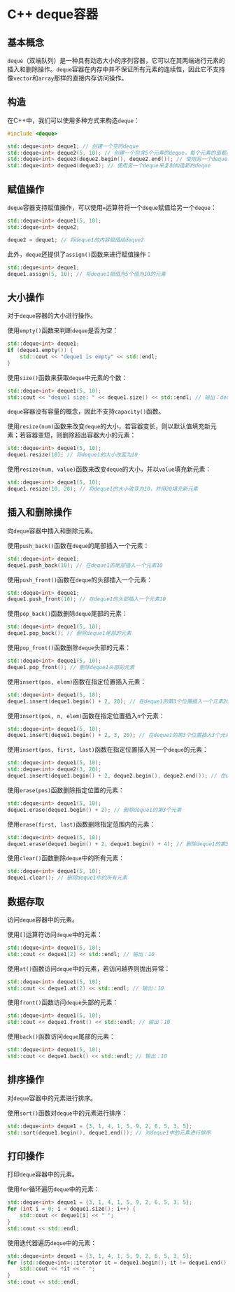 # C++ deque容器

## 基本概念

`deque`（双端队列）是一种具有动态大小的序列容器，它可以在其两端进行元素的插入和删除操作。`deque`容器在内存中并不保证所有元素的连续性，因此它不支持像`vector`和`array`那样的直接内存访问操作。

## 构造

在C++中，我们可以使用多种方式来构造`deque`：

```cpp
#include <deque>

std::deque<int> deque1; // 创建一个空的deque
std::deque<int> deque2(5, 10); // 创建一个包含5个元素的deque，每个元素的值都是10
std::deque<int> deque3(deque2.begin(), deque2.end()); // 使用另一个deque的迭代器来构造新的deque
std::deque<int> deque4(deque3); // 使用另一个deque来复制构造新的deque
```

## 赋值操作

`deque`容器支持赋值操作，可以使用`=`运算符将一个`deque`赋值给另一个`deque`：

```cpp
std::deque<int> deque1(5, 10);
std::deque<int> deque2;

deque2 = deque1; // 将deque1的内容赋值给deque2
```

此外，`deque`还提供了`assign()`函数来进行赋值操作：

```cpp
std::deque<int> deque1;
deque1.assign(5, 10); // 将deque1赋值为5个值为10的元素
```

## 大小操作

对于`deque`容器的大小进行操作。

使用`empty()`函数来判断`deque`是否为空：

```cpp
std::deque<int> deque1;
if (deque1.empty()) {
    std::cout << "deque1 is empty" << std::endl;
}
```
使用`size()`函数来获取`deque`中元素的个数：

```cpp
std::deque<int> deque1(5, 10);
std::cout << "deque1 size: " << deque1.size() << std::endl; // 输出：deque1 size: 5
```
`deque`容器没有容量的概念，因此不支持`capacity()`函数。

使用`resize(num)`函数来改变`deque`的大小，若容器变长，则以默认值填充新元素；若容器变短，则删除超出容器大小的元素：

```cpp
std::deque<int> deque1(5, 10);
deque1.resize(10); // 将deque1的大小改变为10
```

使用`resize(num, value)`函数来改变`deque`的大小，并以`value`填充新元素：

```cpp
std::deque<int> deque1(5, 10);
deque1.resize(10, 20); // 将deque1的大小改变为10，并用20填充新元素
```

## 插入和删除操作

向`deque`容器中插入和删除元素。

使用`push_back()`函数在`deque`的尾部插入一个元素：

```cpp
std::deque<int> deque1;
deque1.push_back(10); // 在deque1的尾部插入一个元素10
```

使用`push_front()`函数在`deque`的头部插入一个元素：

```cpp
std::deque<int> deque1;
deque1.push_front(10); // 在deque1的头部插入一个元素10
```

使用`pop_back()`函数删除`deque`尾部的元素：

```cpp
std::deque<int> deque1(5, 10);
deque1.pop_back(); // 删除deque1尾部的元素
```

使用`pop_front()`函数删除`deque`头部的元素：

```cpp
std::deque<int> deque1(5, 10);
deque1.pop_front(); // 删除deque1头部的元素
```

使用`insert(pos, elem)`函数在指定位置插入元素：

```cpp
std::deque<int> deque1(5, 10);
deque1.insert(deque1.begin() + 2, 20); // 在deque1的第3个位置插入一个元素20
```

使用`insert(pos, n, elem)`函数在指定位置插入`n`个元素：

```cpp
std::deque<int> deque1(5, 10);
deque1.insert(deque1.begin() + 2, 3, 20); // 在deque1的第3个位置插入3个元素20
```

使用`insert(pos, first, last)`函数在指定位置插入另一个`deque`的元素：

```cpp
std::deque<int> deque1(5, 10);
std::deque<int> deque2(3, 20);
deque1.insert(deque1.begin() + 2, deque2.begin(), deque2.end()); // 在deque1的第3个位置插入deque2的元素
```

使用`erase(pos)`函数删除指定位置的元素：

```cpp
std::deque<int> deque1(5, 10);
deque1.erase(deque1.begin() + 2); // 删除deque1的第3个元素
```

使用`erase(first, last)`函数删除指定范围内的元素：

```cpp
std::deque<int> deque1(5, 10);
deque1.erase(deque1.begin() + 2, deque1.begin() + 4); // 删除deque1的第3到第4个元素
```

使用`clear()`函数删除`deque`中的所有元素：

```cpp
std::deque<int> deque1(5, 10);
deque1.clear(); // 删除deque1中的所有元素
```

## 数据存取

访问`deque`容器中的元素。

使用`[]`运算符访问`deque`中的元素：

```cpp
std::deque<int> deque1(5, 10);
std::cout << deque1[2] << std::endl; // 输出：10
```

使用`at()`函数访问`deque`中的元素，若访问越界则抛出异常：

```cpp
std::deque<int> deque1(5, 10);
std::cout << deque1.at(2) << std::endl; // 输出：10
```

使用`front()`函数访问`deque`头部的元素：

```cpp
std::deque<int> deque1(5, 10);
std::cout << deque1.front() << std::endl; // 输出：10
```

使用`back()`函数访问`deque`尾部的元素：

```cpp
std::deque<int> deque1(5, 10);
std::cout << deque1.back() << std::endl; // 输出：10
```

## 排序操作

对`deque`容器中的元素进行排序。

使用`sort()`函数对`deque`中的元素进行排序：

```cpp
std::deque<int> deque1 = {3, 1, 4, 1, 5, 9, 2, 6, 5, 3, 5};
std::sort(deque1.begin(), deque1.end()); // 对deque1中的元素进行排序
```

## 打印操作

打印`deque`容器中的元素。

使用`for`循环遍历`deque`中的元素：

```cpp
std::deque<int> deque1 = {3, 1, 4, 1, 5, 9, 2, 6, 5, 3, 5};
for (int i = 0; i < deque1.size(); i++) {
    std::cout << deque1[i] << " ";
}
std::cout << std::endl;
```

使用迭代器遍历`deque`中的元素：

```cpp
std::deque<int> deque1 = {3, 1, 4, 1, 5, 9, 2, 6, 5, 3, 5};
for (std::deque<int>::iterator it = deque1.begin(); it != deque1.end(); it++) {
    std::cout << *it << " ";
}
std::cout << std::endl;
```


